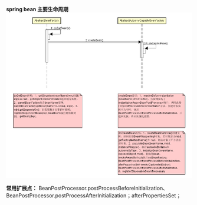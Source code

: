 **spring bean 主要生命周期**<br/>
![image](https://raw.githubusercontent.com/hzying19/code-analysis/master/spring-bean/init.png)
 
__常用扩展点：__  BeanPostProcessor.postProcessBeforeInitialization、BeanPostProcessor.postProcessAfterInitialization；afterPropertiesSet；
